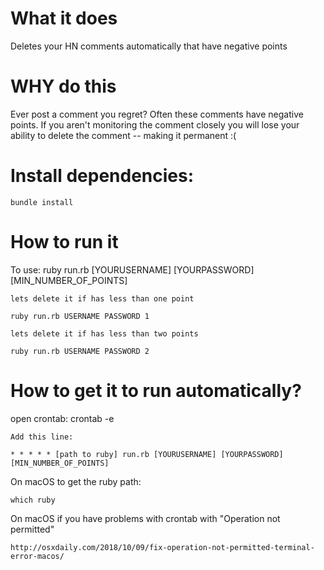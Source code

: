 # What it does

Deletes your HN comments automatically that have negative points

# WHY do this 

Ever post a comment you regret? Often these comments have negative points.  If you aren't monitoring the comment closely you will lose your ability to delete the comment -- making it permanent :(

# Install dependencies:
    bundle install 

# How to run it 

To use: 
    ruby run.rb [YOURUSERNAME] [YOURPASSWORD] [MIN_NUMBER_OF_POINTS]

    lets delete it if has less than one point

    ruby run.rb USERNAME PASSWORD 1 

    lets delete it if has less than two points 

    ruby run.rb USERNAME PASSWORD 2

# How to get it to run automatically?

open crontab: 
    crontab -e

    Add this line: 

    * * * * * [path to ruby] run.rb [YOURUSERNAME] [YOURPASSWORD] [MIN_NUMBER_OF_POINTS]
    
On macOS to get the ruby path: 
    
    which ruby 
    
On macOS if you have problems with crontab with "Operation not permitted" 

    http://osxdaily.com/2018/10/09/fix-operation-not-permitted-terminal-error-macos/
